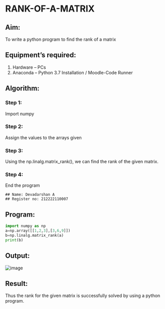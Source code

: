 # RANK-OF-A-MATRIX
## Aim:
To write a python program to find the rank of a matrix
## Equipment’s required:
1. 	Hardware – PCs
2. 	Anaconda – Python 3.7 Installation / Moodle-Code Runner
## Algorithm:
### Step 1: 
Import numpy
### Step 2:
Assign the values to the arrays given 
### Step 3:
Using the np.linalg.matrix_rank(), we can find the rank of the given matrix.
### Step 4: 
End the program
```
## Name: Devadarshan A 
## Register no: 212222110007
```
## Program:
```python
import numpy as np
a=np.array([[1,2,3],[3,6,9]])
b=np.linalg.matrix_rank(a)
print(b)
```


## Output:
![image](https://github.com/DEVADARSHAN2/RANK-OF-A-MATRIX/assets/119432150/0c3cada6-20eb-4cbf-a9ca-6af8508d78cf)
## Result:
Thus the rank for the given matrix is successfully solved by  using a python program.


